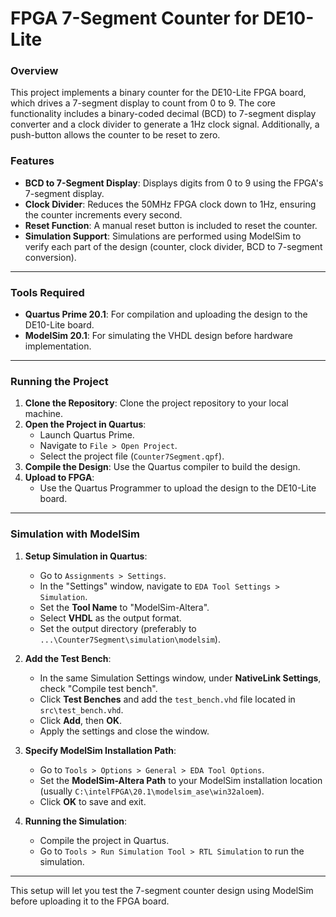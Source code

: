 # FPGA 7-Segment Counter for DE10-Lite

### Overview

This project implements a binary counter for the DE10-Lite FPGA board, which drives a 7-segment display to count from 0 to 9. The core functionality includes a binary-coded decimal (BCD) to 7-segment display converter and a clock divider to generate a 1Hz clock signal. Additionally, a push-button allows the counter to be reset to zero.

### Features

- **BCD to 7-Segment Display**: Displays digits from 0 to 9 using the FPGA's 7-segment display.
- **Clock Divider**: Reduces the 50MHz FPGA clock down to 1Hz, ensuring the counter increments every second.
- **Reset Function**: A manual reset button is included to reset the counter.
- **Simulation Support**: Simulations are performed using ModelSim to verify each part of the design (counter, clock divider, BCD to 7-segment conversion).

---

### Tools Required

- **Quartus Prime 20.1**: For compilation and uploading the design to the DE10-Lite board.
- **ModelSim 20.1**: For simulating the VHDL design before hardware implementation.

---

### Running the Project

1. **Clone the Repository**: Clone the project repository to your local machine.
2. **Open the Project in Quartus**:
    - Launch Quartus Prime.
    - Navigate to `File > Open Project`.
    - Select the project file (`Counter7Segment.qpf`).
3. **Compile the Design**: Use the Quartus compiler to build the design.
4. **Upload to FPGA**:
    - Use the Quartus Programmer to upload the design to the DE10-Lite board.

---

### Simulation with ModelSim

1. **Setup Simulation in Quartus**:
    - Go to `Assignments > Settings`.
    - In the "Settings" window, navigate to `EDA Tool Settings > Simulation`.
    - Set the **Tool Name** to "ModelSim-Altera".
    - Select **VHDL** as the output format.
    - Set the output directory (preferably to `...\Counter7Segment\simulation\modelsim`).

2. **Add the Test Bench**:
    - In the same Simulation Settings window, under **NativeLink Settings**, check "Compile test bench".
    - Click **Test Benches** and add the `test_bench.vhd` file located in `src\test_bench.vhd`.
    - Click **Add**, then **OK**.
    - Apply the settings and close the window.

3. **Specify ModelSim Installation Path**:
    - Go to `Tools > Options > General > EDA Tool Options`.
    - Set the **ModelSim-Altera Path** to your ModelSim installation location (usually `C:\intelFPGA\20.1\modelsim_ase\win32aloem`).
    - Click **OK** to save and exit.

4. **Running the Simulation**:
    - Compile the project in Quartus.
    - Go to `Tools > Run Simulation Tool > RTL Simulation` to run the simulation.

---

This setup will let you test the 7-segment counter design using ModelSim before uploading it to the FPGA board.